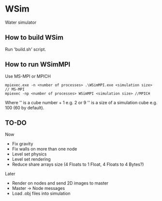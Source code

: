 # WSim
Water simulator

## How to build WSim

Run 'build.sh' script.

## How to run WSimMPI

Use MS-MPI or MPICH
```
mpiexec.exe -n <number of processes> .\WSimMPI.exe <simulation size> // MS-MPI
mpiexec -np <number of processes> WSimMPI <simulation size> //MPICH
```
Where '<number of processes>' is a cube number + 1 e.g. 2 or 9
'<simulation size>' is a size of a simulation cube e.g. 100 (60 by default).

## TO-DO

Now
- Fix gravity
- Fix walls on more than one node
- Level set physics
- Level set rendering
- Reduce share arrays size (4 Floats to 1 Float, 4 Floats to 4 Bytes?)

Later
- Render on nodes and send 2D images to master
- Master -> Node messages
- Load .obj files into simulation
